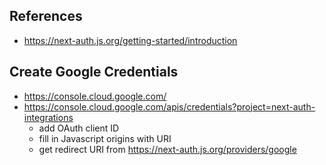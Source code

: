 ## References
- https://next-auth.js.org/getting-started/introduction


## Create Google Credentials

- https://console.cloud.google.com/
- https://console.cloud.google.com/apis/credentials?project=next-auth-integrations
  - add OAuth client ID
  - fill in Javascript origins with URI
  - get redirect URI from https://next-auth.js.org/providers/google